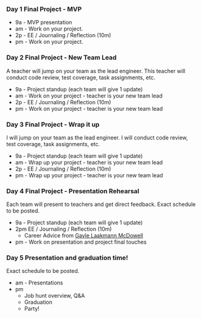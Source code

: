 ### Day 1 Final Project - MVP

- 9a - MVP presentation
- am - Work on your project.
- 2p - EE / Journaling / Reflection (10m)
- pm - Work on your project.

### Day 2 Final Project - New Team Lead
A teacher will jump on your team as the lead engineer. This teacher will conduct code review, test coverage, task assignments, etc.

- 9a - Project standup (each team will give 1 update)
- am - Work on your project - teacher is your new team lead
- 2p - EE / Journaling / Reflection (10m)
- pm - Work on your project - teacher is your new team lead

### Day 3 Final Project - Wrap it up
I will jump on your team as the lead engineer. I will conduct code review, test coverage, task assignments, etc.

- 9a - Project standup (each team will give 1 update)
- am - Wrap up your project - teacher is your new team lead
- 2p - EE / Journaling / Reflection (10m)
- pm - Wrap up your project - teacher is your new team lead


### Day 4 Final Project - Presentation Rehearsal
Each team will present to teachers and get direct feedback. Exact schedule to be posted.

- 9a - Project standup (each team will give 1 update)
- 2pm EE / Journaling / Reflection (10m)
  - Career Advice from [Gayle Laakmann McDowell](http://www.quora.com/What-are-the-top-10-pieces-of-career-advice-Gayle-Laakmann-McDowell-would-give-to-future-software-engineers/answer/Gayle-Laakmann-McDowell)
- pm - Work on presentation and project final touches

### Day 5 Presentation and graduation time!
Exact schedule to be posted.

- am - Presentations
- pm
  - Job hunt overview, Q&A
  - Graduation
  - Party!
